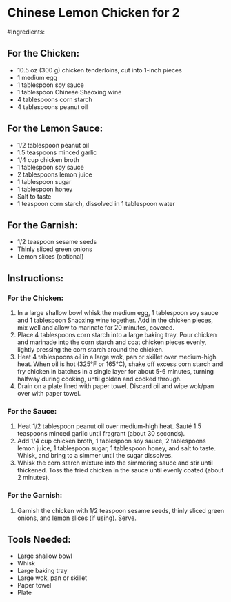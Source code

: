 # Chinese Lemon Chicken for 2

#Ingredients:

## For the Chicken:
- 10.5 oz (300 g) chicken tenderloins, cut into 1-inch pieces
- 1 medium egg
- 1 tablespoon soy sauce
- 1 tablespoon Chinese Shaoxing wine
- 4 tablespoons corn starch
- 4 tablespoons peanut oil

## For the Lemon Sauce:
- 1/2 tablespoon peanut oil
- 1.5 teaspoons minced garlic
- 1/4 cup chicken broth
- 1 tablespoon soy sauce
- 2 tablespoons lemon juice 
- 1 tablespoon sugar
- 1 tablespoon honey
- Salt to taste
- 1 teaspoon corn starch, dissolved in 1 tablespoon water

## For the Garnish:
- 1/2 teaspoon sesame seeds
- Thinly sliced green onions
- Lemon slices (optional)

## Instructions:

### For the Chicken:
1. In a large shallow bowl whisk the medium egg, 1 tablespoon soy sauce and 1 tablespoon Shaoxing wine together. Add in the chicken pieces, mix well and allow to marinate for 20 minutes, covered.
2. Place 4 tablespoons corn starch into a large baking tray. Pour chicken and marinade into the corn starch and coat chicken pieces evenly, lightly pressing the corn starch around the chicken.
3. Heat 4 tablespoons oil in a large wok, pan or skillet over medium-high heat. When oil is hot (325°F or 165°C), shake off excess corn starch and fry chicken in batches in a single layer for about 5-6 minutes, turning halfway during cooking, until golden and cooked through.
4. Drain on a plate lined with paper towel. Discard oil and wipe wok/pan over with paper towel.

### For the Sauce:
1. Heat 1/2 tablespoon peanut oil over medium-high heat. Sauté 1.5 teaspoons minced garlic until fragrant (about 30 seconds).  
2. Add 1/4 cup chicken broth, 1 tablespoon soy sauce, 2 tablespoons lemon juice, 1 tablespoon sugar, 1 tablespoon honey, and salt to taste. Whisk, and bring to a simmer until the sugar dissolves.
3. Whisk the corn starch mixture into the simmering sauce and stir until thickened. Toss the fried chicken in the sauce until evenly coated (about 2 minutes).

### For the Garnish:
1. Garnish the chicken with 1/2 teaspoon sesame seeds, thinly sliced green onions, and lemon slices (if using). Serve.

## Tools Needed:
- Large shallow bowl
- Whisk
- Large baking tray
- Large wok, pan or skillet
- Paper towel
- Plate